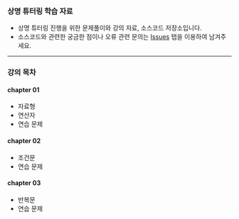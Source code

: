 ### 상명 튜터링 학습 자료
- 상명 튜터링 진행을 위한 문제풀이와 강의 자료, 소스코드 저장소입니다.
- 소스코드와 관련한 궁금한 점이나 오류 관련 문의는 [Issues](https://github.com/piaochung/c_study/issues) 탭을 이용하여 남겨주세요.
---
### 강의 목차
#### chapter 01
- 자료형
- 연산자
- 연습 문제
#### chapter 02
- 조건문
- 연습 문제
#### chapter 03
- 반복문
- 연습 문제
